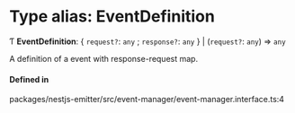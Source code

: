 # Type alias: EventDefinition

Ƭ **EventDefinition**: { `request?`: `any` ; `response?`: `any`  } \| (`request?`: `any`) => `any`

A definition of a event with response-request map.

#### Defined in

packages/nestjs-emitter/src/event-manager/event-manager.interface.ts:4
